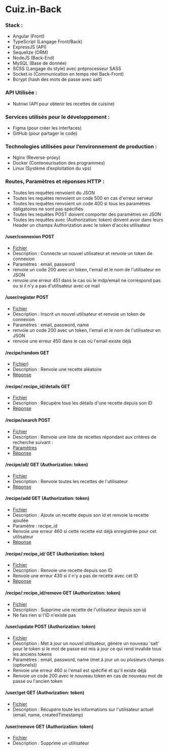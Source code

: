 # Cuiz.in-Back

### Stack :
 - Angular (Front) 
 - TypeScript (Langage Front/Back)
 - ExpressJS (API)
 - Sequelize (ORM)
 - NodeJS (Back-End)
 - MySQL (Base de donnée)
 - SCSS (Langage du style) avec préprocesseur SASS
 - Socket.io (Communication en temps réel Back-Front)
 - Bcrypt (hash des mots de passe avec salt)

### API Utilisée :
 - Nutriwi (API pour obtenir les recettes de cuisine)

### Services utilisés pour le développement :
 - Figma (pour créer les interfaces)
 - GitHub (pour partager le code)

### Technologies utilisées pour l’environnement de production :
 - Nginx (Reverse-proxy)
 - Docker (Conteneurisation des programmes)
 - Linux (Système d’exploitation du vps)

### Routes, Paramètres et réponses HTTP :
 * Toutes les requêtes renvoient du JSON
 * Toutes les requêtes renvoient un code 500 en cas d'erreur serveur
 * Toutes les requêtes renvoient un code 400 si tous les paramètres obligatoires ne sont pas spécifiés
 * Toutes les requêtes POST doivent comporter des paramètres en JSON
 * Toutes les requêtes avec (Authorization: token) doivent avoir dans leurs Header un champs Authorization avec le token d'accès utilisateur

 #### /user/connexion POST
  * [Fichier](./src/routers/user/routeConnexion/RouteConnexion.ts)
  * Description : Connecte un nouvel utilisateur et renvoie un token de connexion
  * Paramètres : email, password
  * renvoie un code 200 avec un token, l'email et le nom de l'utilisateur en JSON
  * renvoie une erreur 451 dans le cas où le mdp/email ne correspond pas ou si il n'y a pas d'utilisateur avec ce mail

 #### /user/register POST
  * [Fichier](./src/routers/user/routeRegister/RouteRegister.ts)
  * Description : Inscrit un nouvel utilisateur et renvoie un token de connexion
  * Paramètres : email, password, name
  * renvoie un code 200 avec un token, l'email et le nom de l'utilisateur en JSON
  * renvoie une erreur 450 dans le cas où l'email existe déjà

 #### /recipe/random GET
  * [Fichier](./src/routers/recipe/routeRandomRecipe/RouteRandomRecipe.ts))
  * Description : Renvoie une recette aléatoire
  * [Réponse](./src/routers/recipe/routeRandomRecipe/RouteRandomRecipeResponse.ts)

 #### /recipe/:recipe_id/details GET
  * [Fichier](./src/routers/recipe/routeGetRecipeDetails/routeGetRecipeDetails.ts)
  * Description : Récupère tous les détails d'une recette depuis son ID
  * [Réponse](./src/interfaces/ProxyRecipeDetails.ts)
 
 #### /recipe/search POST
  * [Fichier](./src/routers/recipe/routeSearchRecipe/RouteSearchRecipe.ts)
  * Description : Renvoie une liste de recettes répondant aux critères de recherche suivant :
  * [Paramètres](./src/routers/recipe/routeSearchRecipe/RouteSearchRecipeRequest.ts)
  * [Réponse](./src/routers/recipe/routeSearchRecipe/RouteSearchRecipeResponse.ts)

 #### /recipe/all/ GET (Authorization: token)
  * [Fichier](./src/routers/recipe/routeGetAllLikedRecipes/RouteGetAllLikedRecipes.ts)
  * Description : Renvoie toutes les recettes de l'utilisateur
  * [Réponse](./src/database/models/likedRecipe/LikedRecipeModel.ts)

 #### /recipe/add GET (Authorization: token)
  * [Fichier](./src/routers/recipe/routeAddLikedRecipe/RouteAddLikedRecipe.ts)
  * Description : Ajoute un recette depuis son id et renvoie la recette ajoutée
  * Paramètre : recipe_id
  * Renvoie une erreur 460 si cette recette est déjà enregistrée pour cet utilisateur
  * [Réponse](./src/database/models/likedRecipe/LikedRecipeModel.ts)

 #### /recipe/:recipe_id/ GET (Authorization: token)
  * [Fichier](./src/routers/recipe/routeGetLikedRecipe/RouteGetLikedRecipe.ts)
  * Description : Renvoie une recette depuis son ID
  * Renvoie une erreur 430 si il n'y a pas de recette avec cet ID
  * [Réponse](./src/database/models/likedRecipe/LikedRecipeModel.ts)
 
 #### /recipe/:recipe_id/remove GET (Authorization: token)
  * [Fichier](./src/routers/recipe/routeRemoveLikedRecipe/routeRemoveLikedRecipe.ts)
  * Description : Supprime une recette de l'utilisateur depuis son id
  * Ne fais rien si l'ID n'existe pas

 #### /user/update POST (Authorization: token)
  * [Fichier](./src/routers/user/routeUpdate/RouteUpdate.ts)
  * Description : Met à jour un nouvel utilisateur, génère un nouveau 'salt' pour le token si le mot de passe est mis à jour ce qui rend invalide tous les anciens tokens
  * Paramètres : email, password, name (met à jour un ou plusieurs champs (optionels))
  * Renvoie une erreur 460 si l'email est spécifié et qu'il existe déjà
  * Renvoie un code 200 avec le nouveau token en cas de nouveau mot de passe ou l'ancien token

 #### /user/get GET (Authorization: token)
  * [Fichier](./src/routers/user/routeUpdate/RouteUpdate.ts)
  * Description : Récupère toute les informations sur l'utilisateur actuel (email, name, createdTimestamp)

 #### /user/remove GET (Authorization: token)
  * [Fichier](./src/routers/user/routeRemove/RouteRemove.ts)
  * Description : Supprime un utilisateur
